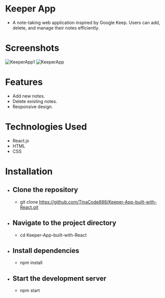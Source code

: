 # Keeper App
  - A note-taking web application inspired by Google Keep. Users can add, delete, and manage their notes efficiently.

# Screenshots
   ![KeeperApp1](https://github.com/user-attachments/assets/b0240801-2923-4374-a398-6dbf634f0a10)
   ![KeeperApp](https://github.com/user-attachments/assets/6c183eed-e355-493f-838b-079f4776484b)

# Features
  - Add new notes.
  - Delete existing notes.
  - Responsive design.

# Technologies Used
  - React.js
  - HTML
  - CSS

# Installation
  - ## Clone the repository
    - git clone https://github.com/TinaCode888/Keeper-App-built-with-React.git
  - ## Navigate to the project directory
    - cd Keeper-App-built-with-React
  - ## Install dependencies
    - npm install
  - ## Start the development server
    - npm start
